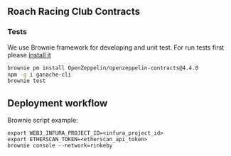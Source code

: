 ## Roach Racing Club Contracts

### Tests
We use Brownie framework for developing and unit test. For run tests
first please [install it](https://eth-brownie.readthedocs.io/en/stable/install.html)

```bash
brownie pm install OpenZeppelin/openzeppelin-contracts@4.4.0
npm -g i ganache-cli
brownie test
```

## Deployment workflow
Brownie script example:  
```
export WEB3_INFURA_PROJECT_ID=<infura_project_id>
export ETHERSCAN_TOKEN=<etherscan_api_token>
brownie console --network=rinkeby
```
